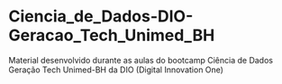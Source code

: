# Ciencia_de_Dados-DIO-Geracao_Tech_Unimed_BH 
 Material desenvolvido durante as aulas do bootcamp Ciência de Dados Geração Tech Unimed-BH da DIO (Digital Innovation One)
